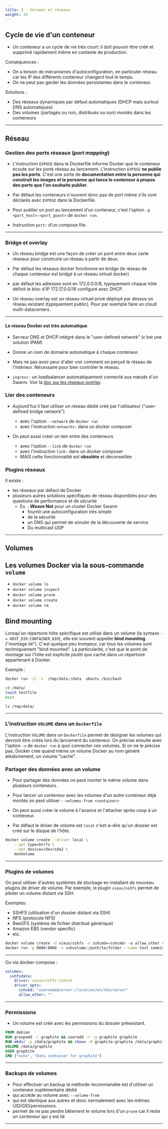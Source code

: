 ```yaml
---
title: 3 - Volumes et réseaux
weight: 30
---
```


## Cycle de vie d'un conteneur

- Un conteneur a un cycle de vie très court: il doit pouvoir être créé et supprimé rapidement même en contexte de production.

Conséquences :

- On a besoin de mécanismes d'autoconfiguration, en particuler réseau car les IP des différents conteneur changent tout le temps.
- On ne peut pas garder les données persistantes dans le conteneur.

Solutions :

- Des réseaux dynamiques par défaut automatiques (DHCP mais surtout DNS automatiques)
- Des volumes (partagés ou non, distribués ou non) montés dans les conteneurs

---


## Réseau

### Gestion des ports réseaux (_port mapping_)

<!-- Schéma -->

- L'instruction `EXPOSE` dans le Dockerfile informe Docker que le conteneur écoute sur les ports réseau au lancement. L'instruction `EXPOSE` **ne publie pas les ports**. C'est une sorte de **documentation entre la personne qui construit les images et la personne qui lance le conteneur à propos des ports que l'on souhaite publier**. 

- Par défaut les conteneurs n'ouvrent donc pas de port même s'ils sont déclarés avec `EXPOSE` dans le Dockerfile.

- Pour publier un port au lancement d'un conteneur, c'est l'option `-p <port_host>:<port_guest>` de `docker run`.

- Instruction `port:` d'un compose file.

---

### Bridge et overlay
<!-- Schéma réseau classique bridge -->

- Un réseau bridge est une façon de créer un pont entre deux carte réseaux pour construire un réseau à partir de deux.

- Par défaut les réseaux docker fonctionne en bridge (le réseau de chaque conteneur est bridgé à un réseau virtuel docker)

- par défaut les adresses sont en 172.0.0.0/8, typiquement chaque hôte définit le bloc d'IP 172.17.0.0/16 configuré avec DHCP.

<!-- Schéma réseau overlay -->
- Un réseau overlay est un réseau virtuel privé déployé par dessus un réseau existant (typiquement public). Pour par exemple faire un cloud multi-datacenters.

---

#### Le réseau Docker est très automatique
<!-- Schéma DNS et DHCP -->
- Serveur DNS et DHCP intégré dans le "user-defined network" (c'est une solution IPAM)

- Donne un nom de domaine automatique à chaque conteneur.

- Mais ne pas avoir peur d'aller voir comment on perçoit le réseau de l'intérieur. Nécessaire pour bien contrôler le réseau.

- `ingress` : un loadbalancer automatiquement connecté aux nœuds d'un Swarm. Voir la [doc sur les réseaux overlay](https://docs.docker.com/network/overlay/).
<!-- schéma ingress -->

### Lier des conteneurs

- Aujourd'hui il faut utiliser un réseau dédié créé par l'utilisateur ("user-defined bridge network")
  - avec l'option `--network` de `docker run`
  - avec l'instruction `networks:` dans un docker composer

- On peut aussi créer un lien entre des conteneurs
  - avec l'option `--link` de `docker run`
  - avec l'instruction `link:` dans un docker composer
  - MAIS cette fonctionnalité est **obsolète** et déconseillée


### Plugins réseaux

Il existe :

- les réseaux par défaut de Docker
- plusieurs autres solutions spécifiques de réseau disponibles pour des questions de performance et de sécurité
  - Ex. : **Weave Net** pour un cluster Docker Swarm
    - fournit une autoconfiguration très simple
    - de la sécurité
    - un DNS qui permet de simuler de la découverte de service
    - Du multicast UDP
    <!-- Donner un autre exemple -->

---

## Volumes
<!-- Ajout schéma -->
<!-- Ajout raisonnement tout ce qui est stateful sur un volume : fichiers de config, certifs, fichiers de base de données -->

## Les volumes Docker via la sous-commande `volume`

- `docker volume ls`
- `docker volume inspect`
- `docker volume prune`
- `docker volume create`
- `docker volume rm`


<!-- ## Volumes nommés -->
<!-- Où sont ils stockés -->

## Bind mounting

Lorsqu'un répertoire hôte spécifique est utilisé dans un volume (la syntaxe `-v HOST_DIR:CONTAINER_DIR`), elle est souvent appelée **bind mounting** ("montage lié").
C'est quelque peu trompeur, car tous les volumes sont techniquement "bind mounted". La particularité, c'est que le point de montage sur l'hôte est explicite plutôt que caché dans un répertoire appartenant à Docker.

Exemple :

```bash
docker run -it -v  /tmp/data:/data  ubuntu /bin/bash

cd /data/
touch testfile
exit

ls /tmp/data/
```

<!-- Autre exemple avec config -->

---
### L'instruction `VOLUME` dans un `Dockerfile`

L'instruction `VOLUME` dans un `Dockerfile` permet de désigner les volumes qui devront être créés lors du lancement du conteneur. On précise ensuite avec l'option `-v` de `docker run` à quoi connecter ces volumes. Si on ne le précise pas, Docker crée quand même un volume Docker au nom généré aléatoirement, un volume "caché".

<!-- ### Création de volume au lancement -->
<!-- Avec docker run on peut en créer où on veut -->
### Partager des données avec un volume

- Pour partager des données on peut monter le même volume dans plusieurs conteneurs.

- Pour lancer un conteneur avec les volumes d'un autre conteneur déjà montés on peut utiliser `--volumes-from <container>`

- On peut aussi créer le volume à l'avance et l'attacher après coup à un conteneur.

- Par défaut le driver de volume est `local` c'est-à-dire qu'un dossier est créé sur le disque de l'hôte.

```bash
docker volume create --driver local \
    --opt type=btrfs \
    --opt device=/dev/sda2 \
    monVolume
```

---

### Plugins de volumes

On peut utiliser d'autres systèmes de stockage en installant de nouveau plugins de driver de volume. Par exemple, le plugin `vieux/sshfs` permet de piloter un volume distant via SSH.

Exemples:

- SSHFS (utilisation d'un dossier distant via SSH)
- NFS (protocole NFS)
- BeeGFS (système de fichier distribué générique)
- Amazon EBS (vendor specific)
- etc.

```bash
docker volume create -d vieux/sshfs -o sshcmd=<sshcmd> -o allow_other sshvolume
docker run -p 8080:8080 -v sshvolume:/path/to/folder --name test someimage
```

---

Ou via docker-compose :

```yaml
volumes:
  sshfsdata:
    driver: vieux/sshfs:latest
    driver_opts:
      sshcmd: "username@server:/location/on/the/server"
      allow_other: ""
```

---

### Permissions

- Un volume est créé avec les permissions du dossier préexistant.

```Dockerfile
FROM debian
RUN groupadd -r graphite && useradd -r -g graphite graphite
RUN mkdir -p /data/graphite && chown -R graphite:graphite /data/graphite
VOLUME /data/graphite
USER graphite
CMD ["echo", "Data container for graphite"]
```

---

### Backups de volumes

- Pour effectuer un backup la méthode recommandée est d'utiliser un conteneur suplémentaire dédié
- qui accède au volume avec `--volume-from`
- qui est identique aux autres et donc normalement avec les mêmes UID/GID/permissions.
- permet de ne pas perdre bêtement le volume lors d'un `prune` car il reste un conteneur qui y est lié

---